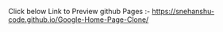Click below Link to Preview
github Pages :- https://snehanshu-code.github.io/Google-Home-Page-Clone/

